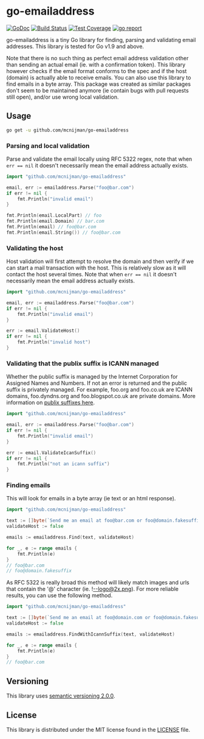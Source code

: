# go-emailaddress #

[![GoDoc](https://godoc.org/github.com/mcnijman/go-emailaddress?status.svg)](https://godoc.org/github.com/mcnijman/go-emailaddress) [![Build Status](https://travis-ci.org/mcnijman/go-emailaddress.svg?branch=master)](https://travis-ci.org/mcnijman/go-emailaddress) [![Test Coverage](https://coveralls.io/repos/github/mcnijman/go-emailaddress/badge.svg?branch=master)](https://coveralls.io/github/mcnijman/go-emailaddress?branch=master) [![go report](https://goreportcard.com/badge/github.com/mcnijman/go-emailaddress)](https://goreportcard.com/report/github.com/mcnijman/go-emailaddress)

go-emailaddress is a tiny Go library for finding, parsing and validating email addresses. This
library is tested for Go v1.9 and above.

Note that there is no such thing as perfect email address validation other than sending an actual
email (ie. with a confirmation token). This library however checks if the email format conforms to
the spec and if the host (domain) is actually able to receive emails. You can also use this library
to find emails in a byte array. This package was created as similar packages don't seem to be
maintained anymore (ie contain bugs with pull requests still open), and/or use wrong local
validation.

## Usage ##

```bash
go get -u github.com/mcnijman/go-emailaddress
```

### Parsing and local validation ###

Parse and validate the email locally using RFC 5322 regex, note that when `err == nil` it doesn't
necessarily mean the email address actually exists.

```go
import "github.com/mcnijman/go-emailaddress"

email, err := emailaddress.Parse("foo@bar.com")
if err != nil {
    fmt.Println("invalid email")
}

fmt.Println(email.LocalPart) // foo
fmt.Println(email.Domain) // bar.com
fmt.Println(email) // foo@bar.com
fmt.Println(email.String()) // foo@bar.com
```

### Validating the host ###

Host validation will first attempt to resolve the domain and then verify if we can start a mail
transaction with the host. This is relatively slow as it will contact the host several times.
Note that when `err == nil` it doesn't necessarily mean the email address actually exists.

```go
import "github.com/mcnijman/go-emailaddress"

email, err := emailaddress.Parse("foo@bar.com")
if err != nil {
    fmt.Println("invalid email")
}

err := email.ValidateHost()
if err != nil {
    fmt.Println("invalid host")
}
```

### Validating that the publix suffix is ICANN managed ###

Whether the public suffix is managed by the Internet Corporation for Assigned Names and Numbers.
If not an error is returned and the public suffix is privately managed. For example, foo.org and foo.co.uk are ICANN domains, foo.dyndns.org and foo.blogspot.co.uk are private domains. More information on [publix suffixes here](https://godoc.org/golang.org/x/net/publicsuffix).

```go
import "github.com/mcnijman/go-emailaddress"

email, err := emailaddress.Parse("foo@bar.com")
if err != nil {
    fmt.Println("invalid email")
}

err := email.ValidateIcanSuffix()
if err != nil {
    fmt.Println("not an icann suffix")
}
```

### Finding emails ###

This will look for emails in a byte array (ie text or an html response).

```go
import "github.com/mcnijman/go-emailaddress"

text := []byte(`Send me an email at foo@bar.com or foo@domain.fakesuffix.`)
validateHost := false

emails := emailaddress.Find(text, validateHost)

for _, e := range emails {
    fmt.Println(e)
}
// foo@bar.com
// foo@domain.fakesuffix
```

As RFC 5322 is really broad this method will likely match images and urls that contain
the '@' character (ie. !--logo@2x.png). For more reliable results, you can use the following method.

```go
import "github.com/mcnijman/go-emailaddress"

text := []byte(`Send me an email at foo@domain.com or foo@domain.fakesuffix.`)
validateHost := false

emails := emailaddress.FindWithIcannSuffix(text, validateHost)

for _, e := range emails {
    fmt.Println(e)
}
// foo@bar.com
```

## Versioning ##

This library uses [semantic versioning 2.0.0](https://semver.org/spec/v2.0.0.html).

## License ##

This library is distributed under the MIT license found in the [LICENSE](./LICENSE)
file.
